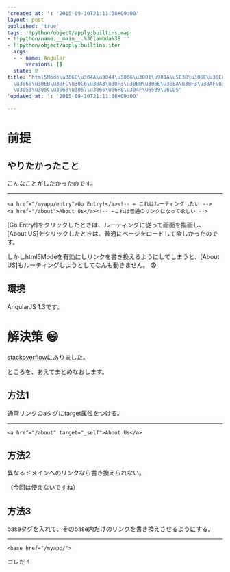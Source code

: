 ```yaml
---
'created_at: ': '2015-09-10T21:11:08+09:00'
layout: post
published: 'true'
tags: !!python/object/apply:builtins.map
- !!python/name:__main__.%3Clambda%3E ''
- !!python/object/apply:builtins.iter
  args:
  - - name: Angular
      versions: []
  state: 0
title: "html5Mode\u306B\u304A\u3044\u3066\u3001\u901A\u5E38\u306E\u30EA\u30F3\u30AF\
  \u3068\u30EB\u30FC\u30C6\u30A3\u30F3\u30B0\u306E\u30EA\u30F3\u30AF\u3092\u6DF7\u305C\
  \u3053\u305C\u306B\u3057\u3066\u66F8\u304F\u65B9\u6CD5"
'updated_at: ': '2015-09-10T21:11:08+09:00'

---
```

# 前提  
  
## やりたかったこと  
  
こんなことがしたかったのです。  
  
****  
```html:
<a href="/myapp/entry">Go Entry!</a><!-- ← これはルーティングしたい -->
<a href="/about">About Us</a><!-- ←これは普通のリンクになって欲しい -->
```  
  
[Go Entry!]をクリックしたときは、ルーティングに従って画面を描画し、[About US]をクリックしたときは、普通にページをロードして欲しかったのです。  
  
しかしhtml5Modeを有効にしリンクを書き換えるようにしてしまうと、[About US]もルーティングしようとしてなんも動きません。 :fearful:   
  
## 環境  
  
AngularJS 1.3です。  
  
  
# 解決策 :smile:   
  
[stackoverflow](http://stackoverflow.com/questions/16837704/angularjs-normal-links-with-html5mode)にありました。  
  
ところを、あえてまとめなおします。  
  
## 方法1  
  
通常リンクのaタグにtarget属性をつける。  
  
****  
```html:
<a href="/about" target="_self">About Us</a>
```  
  
## 方法2  
  
異なるドメインへのリンクなら書き換えられない。  
  
（今回は使えないですね）  
  
## 方法3  
  
baseタグを入れて、そのbase内だけのリンクを書き換えさせるようにする。  
  
****  
```html:
<base href="/myapp/">
```  
  
コレだ！  
